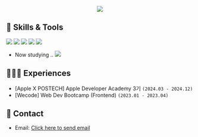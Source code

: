<p align="center">
  <img src="https://readme-typing-svg.demolab.com?font=Modak&size=40&duration=3000&pause=800&color=5FA9FF&center=true&vCenter=true&width=500&lines=Hej%2C+v%C3%A4rlden!+Jag+heter+Jia!;Hello%2C+World!+I'm+Jia!" />
</p>

## 🔧 Skills & Tools
![](https://img.shields.io/badge/React-informational?style=flat&logo=react&logoColor=white&color=2959B4)
![](https://img.shields.io/badge/PWA-informational?style=flat&logo=pwa&logoColor=white&color=2959B4)
![](https://img.shields.io/badge/Figma-informational?style=flat&logo=figma&logoColor=white&color=2959B4)
![](https://img.shields.io/badge/Vercel-informational?style=flat&logo=vercel&logoColor=white&color=2959B4)
![](https://img.shields.io/badge/TypeScript-informational?style=flat&logo=typescript&logoColor=white&color=2959B4)

- Now studying ..
![](https://img.shields.io/badge/Swift-informational?style=flat&logo=swift&logoColor=white&color=394E76)

## 👩🏻‍💻 Experiences
- [Apple X POSTECH] Apple Developer Academy 3기 `(2024.03 - 2024.12)`
- [Wecode] Web Dev Bootcamp (Frontend) `(2023.01 - 2023.04)`

## 📧 Contact 
- Email: <a href="mailto:jangjia01234@gmail.com">Click here to send email</a>
